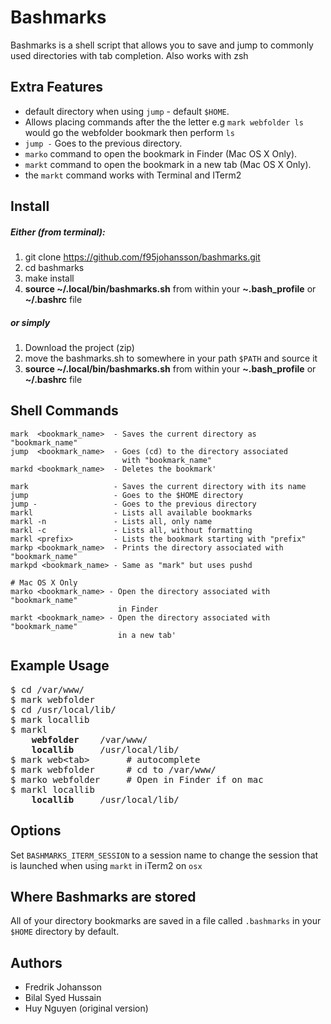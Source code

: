 Bashmarks
=====

Bashmarks is a shell script that allows you to save and jump to commonly used directories with tab completion. Also works with zsh

Extra Features
--------------

* default directory when using `jump` - default `$HOME`.
* Allows placing commands after the the letter e.g `mark webfolder ls` would go the webfolder bookmark then perform `ls`
* `jump -` Goes to the previous directory.
* `marko` command to open the bookmark in Finder (Mac OS X Only).
* `markt` command to open the bookmark in a new tab (Mac OS X Only).
* the `markt` command works with Terminal and ITerm2

Install
-------

##### Either (from terminal):
1. git clone https://github.com/f95johansson/bashmarks.git
2. cd bashmarks
2. make install
3. **source ~/.local/bin/bashmarks.sh** from within your **~.bash\_profile** or **~/.bashrc** file

##### or simply
1. Download the project (zip)
2. move the bashmarks.sh to somewhere in your path `$PATH` and source it
3. **source ~/.local/bin/bashmarks.sh** from within your **~.bash\_profile** or **~/.bashrc** file

Shell Commands
--------------

	mark  <bookmark_name>  - Saves the current directory as "bookmark_name"
	jump  <bookmark_name>  - Goes (cd) to the directory associated
                             with "bookmark_name"
	markd <bookmark_name>  - Deletes the bookmark'

	mark                   - Saves the current directory with its name
	jump                   - Goes to the $HOME directory
	jump -                 - Goes to the previous directory
	markl                  - Lists all available bookmarks
	markl -n               - Lists all, only name
	markl -c               - Lists all, without formatting
	markl <prefix>         - Lists the bookmark starting with "prefix"
	markp <bookmark_name>  - Prints the directory associated with "bookmark_name"
	markpd <bookmark_name> - Same as "mark" but uses pushd
	
	# Mac OS X Only
	marko <bookmark_name> - Open the directory associated with "bookmark_name"
                            in Finder
	markt <bookmark_name> - Open the directory associated with "bookmark_name"
	                        in a new tab'


Example Usage
-------------
<pre>
$ cd /var/www/
$ mark webfolder
$ cd /usr/local/lib/
$ mark locallib
$ markl
	<b>webfolder</b>	/var/www/
	<b>locallib</b>		/usr/local/lib/
$ mark web&lt;tab&gt;       # autocomplete
$ mark webfolder	  # cd to /var/www/
$ marko webfolder	  # Open in Finder if on mac
$ markl locallib
	<b>locallib</b>		/usr/local/lib/
</pre>
		
Options
-------

Set `BASHMARKS_ITERM_SESSION` to a session name to change the session that is launched when using `markt` in iTerm2 on `osx` 

        
Where Bashmarks are stored
--------------------------
    
All of your directory bookmarks are saved in a file called `.bashmarks` in your `$HOME` directory by default.

Authors
-------
* Fredrik Johansson
* Bilal Syed Hussain
* Huy Nguyen (original version)

